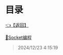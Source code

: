 # 目录  


[👈【返回】](/__Catalog__/dotnet/CSharp笔记/__Catalog__CSharp笔记)  


[📜Socket编程](/dotnet/CSharp笔记/CS架构之Socket编程/Socket编程)  







> 2024/12/23 4:15:19
